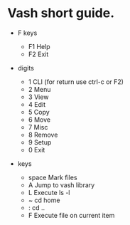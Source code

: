 Vash short guide.
=================

- F keys
  - F1 Help
  - F2 Exit

- digits
  - 1 CLI (for return use ctrl-c or F2)
  - 2 Menu
  - 3 View
  - 4 Edit
  - 5 Copy
  - 6 Move
  - 7 Misc
  - 8 Remove
  - 9 Setup
  - 0 Exit

- keys
  - space Mark files
  - A Jump to vash library
  - L Execute ls -l
  - ~ cd home
  - : cd ..
  - F Execute file on current item
